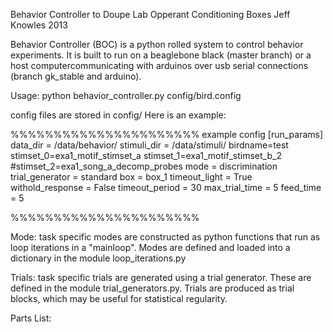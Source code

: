 Behavior Controller to Doupe Lab Opperant Conditioning Boxes
Jeff Knowles 2013 


Behavior Controller (BOC) is a python rolled system to control behavior experiments. It is built to run on a beaglebone black (master branch) or a host computercommunicating with arduinos over usb serial connections (branch gk_stable and arduino).  

Usage:
python behavior_controller.py config/bird.config 

config files are stored in config/
Here is an example:

%%%%%%%%%%%%%%%%%%%%%% example config 
[run_params]
data_dir = /data/behavior/
stimuli_dir = /data/stimuli/
birdname=test
stimset_0=exa1_motif_stimset_a
stimset_1=exa1_motif_stimset_b_2
#stimset_2=exa1_song_a_decomp_probes
mode = discrimination
trial_generator = standard
box = box_1
timeout_light = True
withold_response = False
timeout_period = 30
max_trial_time = 5
feed_time = 5

%%%%%%%%%%%%%%%%%%%%%%  

Mode:
task specific modes are constructed as python functions that run as loop iterations in a "mainloop". Modes are defined and loaded into a dictionary in the module loop_iterations.py

Trials:
task specific trials are generated using a trial generator.  These are defined in the module trial_generators.py. Trials are produced as trial blocks, which may be useful for statistical regularity.  

 

Parts List:  





